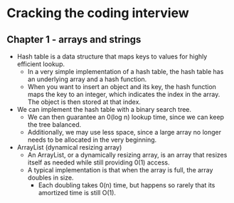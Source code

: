 # Cracking the coding interview

## Chapter 1 - arrays and strings

* Hash table is a data structure that maps keys to values for highly efficient lookup.
  * In a very simple implementation of a hash table, the hash table has an underlying array and a hash function.
  * When you want to insert an object and its key, the hash function maps the key to an integer, which indicates the index in the array. The object is then stored at that index.
* We can implement the hash table with a binary search tree.
  * We can then guarantee an 0\(log n\) lookup time, since we can keep the tree balanced.
  * Additionally, we may use less space, since a large array no longer needs to be allocated in the very beginning.
* ArrayList \(dynamical resizing array\)
  * An ArrayList, or a dynamically resizing array, is an array that resizes itself as needed while still providing 0\(1\) access.
  * A typical implementation is that when the array is full, the array doubles in size.
    * Each doubling takes 0\(n\) time, but happens so rarely that its amortized time is still O\(1\).

